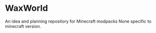 # WaxWorld
An idea and planning repository for Minecraft modpacks
None specific to minecraft version. 
